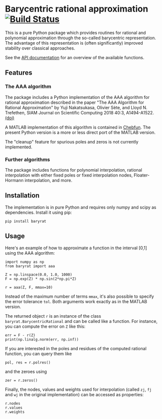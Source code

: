 # Barycentric rational approximation [![Build Status](https://travis-ci.com/c-f-h/baryrat.svg?branch=master)](https://travis-ci.com/c-f-h/baryrat)

This is a pure Python package which provides routines for rational and
polynomial approximation through the so-called barycentric representation.
The advantage of this representation is (often significantly) improved
stability over classical approaches.

See the [API documentation](https://baryrat.readthedocs.io/) for an overview of
the available functions.

## Features

### The AAA algorithm

The package includes a Python implementation of the AAA algorithm for rational
approximation described in the paper "The AAA Algorithm for Rational
Approximation" by Yuji Nakatsukasa, Olivier Sète, and Lloyd N. Trefethen, SIAM
Journal on Scientific Computing 2018 40:3, A1494-A1522.
[(doi)](https://doi.org/10.1137/16M1106122)

A MATLAB implementation of this algorithm is contained in
[Chebfun](http://www.chebfun.org/).  The present Python version is a more or
less direct port of the MATLAB version.

The "cleanup" feature for spurious poles and zeros is not currently implemented.

### Further algorithms

The package includes functions for polynomial interpolation, rational
interpolation with either fixed poles or fixed interpolation nodes,
Floater-Hormann interpolation, and more.

## Installation

The implementation is in pure Python and requires only numpy and scipy as
dependencies. Install it using pip:

    pip install baryrat

## Usage

Here's an example of how to approximate a function in the interval [0,1]
using the AAA algorithm:

    import numpy as np
    from baryrat import aaa

    Z = np.linspace(0.0, 1.0, 1000)
    F = np.exp(Z) * np.sin(2*np.pi*Z)

    r = aaa(Z, F, mmax=10)

Instead of the maximum number of terms `mmax`, it's also possible to specify
the error tolerance `tol`.  Both arguments work exactly as in the MATLAB
version.

The returned object `r` is an instance of the class
`baryrat.BarycentricRational` and can be called like a function. For instance,
you can compute the error on `Z` like this:

    err = F - r(Z)
    print(np.linalg.norm(err, np.inf))

If you are interested in the poles and residues of the computed rational function,
you can query them like

    pol, res = r.polres()

and the zeroes using

    zer = r.zeros()

Finally, the nodes, values and weights used for interpolation (called `zj`,
`fj` and `wj` in the original implementation) can be accessed as properties:

    r.nodes
    r.values
    r.weights

